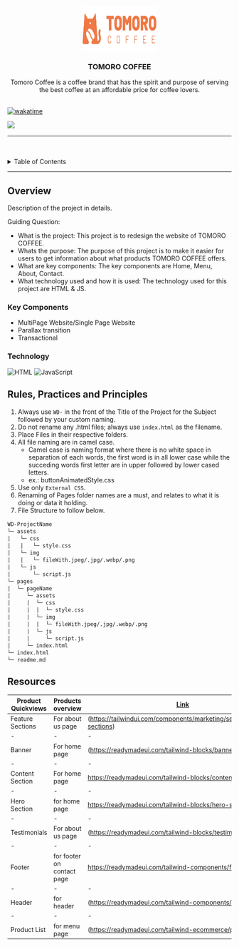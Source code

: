 <a name="readme-top">

<br/>

<br />
<div align="center">
  <a href="https://github.com/zyx-0314/">
  <!-- TODO: If you want to add logo or banner you can add it here -->
    <img src="./assets/img/tomorocoffee.png" alt="TOMORO" width="170" height="100">
  </a>
<!-- TODO: Change Title to the name of the title of your Project -->
  <h3 align="center">TOMORO COFFEE</h3>
</div>
<!-- TODO: Make a short description -->
<div align="center">
  Tomoro Coffee is a coffee brand that has the spirit and purpose of serving the best coffee at an affordable price for coffee lovers.
</div>

<br />



[![wakatime](https://wakatime.com/badge/user/278fada7-1680-437e-866f-774a6bf71452/project/40b33514-0e4d-4595-906d-c64b87426201.svg)](https://wakatime.com/badge/user/278fada7-1680-437e-866f-774a6bf71452/project/40b33514-0e4d-4595-906d-c64b87426201)
<!-- TODO: Change the zyx-0314 into your github username  -->
<!-- TODO: Change the WD-Template-Project into the same name of your folder -->
![](https://visit-counter.vercel.app/counter.png?page=zyx-0314/WD-Template-Project)

---

<br />
<br />

<!-- TODO: If you want to add more layers for your readme -->
<details>
  <summary>Table of Contents</summary>
  <ol>
    <li>
      <a href="#overview">Overview</a>
      <ol>
        <li>
          <a href="#key-components">Key Components</a>
        </li>
        <li>
          <a href="#technology">Technology</a>
        </li>
      </ol>
    </li>
    <li>
      <a href="#rule,-practices-and-principles">Rules, Practices and Principles</a>
    </li>
    <li>
      <a href="#resources">Resources</a>
    </li>
  </ol>
</details>

---

## Overview

<!-- TODO: To be changed -->
<!-- The following are just sample -->
Description of the project in details.

Guiding Question:
- What is the project: This project is to redesign the website of TOMORO COFFEE.
- Whats the purpose: The purpose of this project is to make it easier for users to get information about what products TOMORO COFFEE offers.
- What are key components: The key components are Home, Menu, About, Contact.
- What technology used and how it is used: The technology used for this project are HTML & JS.

### Key Components
<!-- TODO: List of Key Components -->
<!-- The following are just sample -->
- MultiPage Website/Single Page Website
- Parallax transition
- Transactional

### Technology
![HTML](https://img.shields.io/badge/HTML-E34F26?style=for-the-badge&logo=html5&logoColor=white)
![JavaScript](https://img.shields.io/badge/JavaScript-F7DF1E?style=for-the-badge&logo=javascript&logoColor=white)

## Rules, Practices and Principles
1. Always use `WD-` in the front of the Title of the Project for the Subject followed by your custom naming.
2. Do not rename any .html files; always use `index.html` as the filename.
3. Place Files in their respective folders.
4. All file naming are in camel case.
   - Camel case is naming format where there is no white space in separation of each words, the first word is in all lower case while the succeding words first letter are in upper followed by lower cased letters.
   - ex.: buttonAnimatedStyle.css
5. Use only `External CSS`.
6. Renaming of Pages folder names are a must, and relates to what it is doing or data it holding.
7. File Structure to follow below.

```
WD-ProjectName
└─ assets
|   └─ css
|   |   └─ style.css
|   └─ img
|   |   └─ fileWith.jpeg/.jpg/.webp/.png
|   └─ js
|       └─ script.js
└─ pages
|  └─ pageName
|     └─ assets
|     |  └─ css
|     |  |  └─ style.css
|     |  └─ img
|     |  |  └─ fileWith.jpeg/.jpg/.webp/.png
|     |  └─ js
|     |     └─ script.js
|     └─ index.html
└─ index.html
└─ readme.md
```

## Resources

<!-- TODO: Add References -->
| Product Quickviews | Products overview | [Link](https://tailwindui.com/components/ecommerce/components/product-quickviews) |
|-|-|-|
| Feature Sections | For about us page | (https://tailwindui.com/components/marketing/sections/feature-sections) |
|-|-|-|
| Banner | For home page | (https://readymadeui.com/tailwind-blocks/banner) |
|-|-|-|
| Content Section | For home page | https://readymadeui.com/tailwind-blocks/content-section  |
|-|-|-|
| Hero Section | for home page | https://readymadeui.com/tailwind-blocks/hero-section |
|-|-|-|
| Testimonials | For about us page | (https://readymadeui.com/tailwind-blocks/testimonials)  |
|-|-|-|
| Footer | for footer on contact page | https://readymadeui.com/tailwind-components/footer |
|-|-|-|
| Header | for header | (https://readymadeui.com/tailwind-components/header) |
|-|-|-|
| Product List | for menu page | (https://readymadeui.com/tailwind-ecommerce/product-list) |

